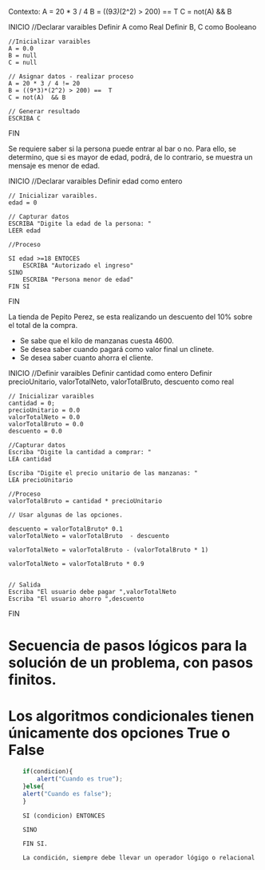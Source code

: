 Contexto: 
A = 20 * 3 / 4
B = ((9*3)*(2^2) > 200) ==  T
C = not(A)  && B

INICIO 
    //Declarar varaibles
    Definir A como Real 
    Definir B, C como Booleano

    //Inicializar varaibles
    A = 0.0
    B = null
    C = null
    
    // Asignar datos - realizar proceso
    A = 20 * 3 / 4 != 20
    B = ((9*3)*(2^2) > 200) ==  T
    C = not(A)  && B

    // Generar resultado
    ESCRIBA C

FIN


Se requiere saber si la persona puede entrar al bar o no. Para ello, 
se determino, que si es mayor de edad, podrá, de lo contrario, 
se muestra un mensaje es menor de edad. 

INICIO
    //Declarar varaibles
    Definir edad como entero

    // Inicializar varaibles.
    edad = 0

    // Capturar datos
    ESCRIBA "Digite la edad de la persona: "
    LEER edad

    //Proceso

    SI edad >=18 ENTOCES
        ESCRIBA "Autorizado el ingreso"
    SINO 
        ESCRIBA "Persona menor de edad"
    FIN SI        
FIN


La tienda de Pepito Perez, se esta realizando un descuento del 10% sobre el total
de la compra. 

* Se sabe que el kilo de manzanas cuesta 4600. 
* Se desea saber cuando pagará como valor final un clinete. 
* Se desea saber cuanto ahorra el cliente. 

INICIO
    //Definir varaibles
    Definir cantidad como entero
    Definir precioUnitario, valorTotalNeto, valorTotalBruto, descuento como real

    // Inicializar varaibles
    cantidad = 0;
    precioUnitario = 0.0
    valorTotalNeto = 0.0
    valorTotalBruto = 0.0
    descuento = 0.0

    //Capturar datos
    Escriba "Digite la cantidad a comprar: "
    LEA cantidad

    Escriba "Digite el precio unitario de las manzanas: "
    LEA precioUnitario

    //Proceso
    valorTotalBruto = cantidad * precioUnitario
    
    // Usar algunas de las opciones.

    descuento = valorTotalBruto* 0.1
    valorTotalNeto = valorTotalBruto  - descuento

    valorTotalNeto = valorTotalBruto - (valorTotalBruto * 1)
    
    valorTotalNeto = valorTotalBruto * 0.9


    // Salida 
    Escriba "El usuario debe pagar ",valorTotalNeto
    Escriba "El usuario ahorro ",descuento



FIN

# Secuencia de pasos lógicos para la solución de un  problema, con pasos finitos.

# Los algoritmos condicionales tienen únicamente dos opciones True o False

```js
    if(condicion){
        alert("Cuando es true");
    }else{
    alert("Cuando es false");
    }
```


```LPP
    SI (condicion) ENTONCES

    SINO 

    FIN SI.

    La condición, siempre debe llevar un operador lógigo o relacional
```

